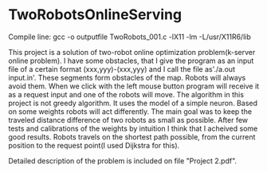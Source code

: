 # TwoRobotsOnlineServing

Compile line:  gcc -o outputfile TwoRobots_001.c -lX11 -lm -L/usr/X11R6/lib

This project is a solution of two-robot online optimization problem(k-server online problem).
I have some obstacles, that I give the program as an input file of a certain format (xxx,yyy)-(xxx,yyy) and I call the file as'./a.out input.in'.
These segments form obstacles of the map. Robots will always avoid them. When we click with the left mouse button program will receive it as a 
request input and one of the robots will move. The algorithm in this project is not greedy algorithm. It uses the model of a simple neuron.
Based on some weights robots will act differently. The main goal was to keep the traveled distance difference of two robots as small as possible.
After few tests and calibrations of the weights by intuition I think that I acheived some good results. 
Robots travels on the shortest path possible, from the current position to the request point(I used Dijkstra for this).

Detailed description of the problem is included on file "Project 2.pdf".
